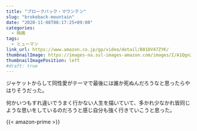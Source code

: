 ```yaml
---
title: "ブロークバック・マウンテン"
slug: "brokeback-mountain"
date: "2020-11-08T08:17:25+09:00"
categories:
  - 映画
tags:
  - ヒューマン
link_url: https://www.amazon.co.jp/gp/video/detail/B018V47ZYK/
thumbnailImage: https://images-na.ssl-images-amazon.com/images/I/A1Qgn2NWQVL._SX300_.jpg
thumbnailImagePosition: left
#draft: true
---
```

ジャケットからして同性愛がテーマで最後には誰か死ぬんだろうなと思ったらやはりそうだった。
<!--more-->
何かいつもすれ違いでうまく行かない人生を描いていて、多かれ少なかれ皆同じような思いをしているのだろうと感じ自分も強く行きていこうと思った。

{{< amazon-prime >}}
